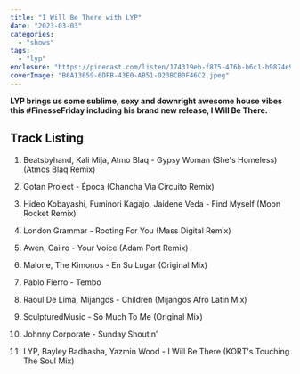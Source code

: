 ```yaml
---
title: "I Will Be There with LYP"
date: "2023-03-03"
categories: 
  - "shows"
tags: 
  - "lyp"
enclosure: "https://pinecast.com/listen/174319eb-f875-476b-b6c1-b9874e9313f8.mp3 84993331 audio/mpeg "
coverImage: "B6A13659-6DFB-43E0-AB51-023BCB0F46C2.jpeg"
---
```


**LYP brings us some sublime, sexy and downright awesome house vibes this #FinesseFriday including his brand new release, I Will Be There.**

## Track Listing

1. Beatsbyhand, Kali Mija, Atmo Blaq - Gypsy Woman (She's Homeless) (Atmos Blaq Remix)

3. Gotan Project - Época (Chancha Via Circuito Remix)

5. Hideo Kobayashi, Fuminori Kagajo, Jaidene Veda - Find Myself (Moon Rocket Remix)

7. London Grammar - Rooting For You (Mass Digital Remix)

9. Awen, Caiiro - Your Voice (Adam Port Remix)

11. Malone, The Kimonos - En Su Lugar (Original Mix)

13. Pablo Fierro - Tembo

15. Raoul De Lima, Mijangos - Children (Mijangos Afro Latin Mix)

17. SculpturedMusic - So Much To Me (Original Mix)

19. Johnny Corporate - Sunday Shoutin’

21. LYP, Bayley Badhasha, Yazmin Wood - I Will Be There (KORT's Touching The Soul Mix)
